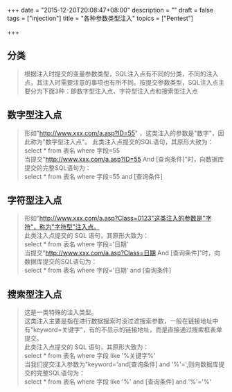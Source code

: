 +++
date = "2015-12-20T20:08:47+08:00"
description = ""
draft = false
tags = ["injection"]
title = "各种参数类型注入"
topics = ["Pentest"]

+++

## 分类
> 根据注入时提交的变量参数类型，SQL注入点有不同的分类，不同的注入点，其注入时需要注意的事项也有所不同。按提交参数类型，SQL注入点主要分为下面3种：即数字型注入点、字符型注入点和搜索型注入点

## 数字型注入点
> 形如"http://www.xxx.com/a.asp?ID=55" ，这类注入的参数是"数字"，因此称为"数字型注入点"。
此类注入点提交的SQL语句，其原形大致为：select * from 表名 where 字段=55  
当提交"http://www.xxx.com/a.asp?ID=55 And [查询条件]"时，向数据库提交的完整SQL语句为：  
select * from 表名 where 字段=55 and [查询条件]

## 字符型注入点
> 形如"http://www.xxx.com/a.asp?Class=0123"这类注入的参数是"字符"，称为"字符型"注入点。  
此类注入点提交的 SQL 语句，其原形大致为：  
select * from 表名 where 字段='日期'  
当提交"http://www.xxx.com/a.asp?Class=日期 And [查询条件]"时，向数据库提交的SQL语句为：  
select * from 表名 where 字段='日期' and [查询条件]

## 搜索型注入点
> 这是一类特殊的注入类型。  
这类注入主要是指在进行数据搜索时没过滤搜索参数，一般在链接地址中有"keyword=关键字"，有的不显示的链接地址，而是直接通过搜索框表单提交。  
此类注入点提交的 SQL 语句，其原形大致为：  
select * from 表名 where 字段 like '%关键字%'  
当我们提交注入参数为"keyword='and[查询条件] and '%'=',则向数据库提交的完整SQL语句为：  
select * from 表名 where 字段 like '%' and [查询条件] and '%'='%'